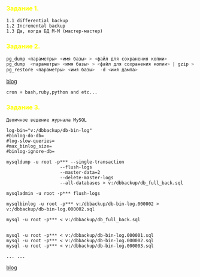 ### <span style="color:yellow">Задание 1.</span>

```
1.1 differential backup
1.2 Incremental backup
1.3 Да, когда БД M-M (мастер-мастер)
```

### <span style="color:yellow">Задание 2.</span>

```sql
pg_dump <параметры> <имя базы> > <файл для сохранения копии> 
pg_dump  <параметры> <имя базы> > <файл для сохранения копии> | gzip > <путь сохранения сжатого дампа>.gz
pg_restore <параметры> <имя базы>  -d <имя дампа> 
```
[blog](https://selectel.ru/blog/postgresql-backup-tools/)

```
cron + bash,ruby,python and etc...
```

### <span style="color:yellow">Задание 3.</span>

```
Двоичное ведение журнала MySQL

log-bin="v:/dbbackup/db-bin-log"
#binlog-do-db=
#log-slow-queries=
#max_binlog_size=
#binlog-ignore-db=

mysqldump -u root -p*** --single-transaction
                    --flush-logs
                    --master-data=2
                    --delete-master-logs
                    --all-databases > v:/dbbackup/db_full_back.sql

mysqladmin -u root -p*** flush-logs

mysqlbinlog -u root -p*** v:/dbbackup/db-bin-log.000002 > v:/dbbackup/db-bin-log.000002.sql

mysql -u root -p*** < v:/dbbackup/db_full_back.sql


mysql -u root -p*** < v:/dbbackup/db-bin-log.000001.sql
mysql -u root -p*** < v:/dbbackup/db-bin-log.000002.sql
mysql -u root -p*** < v:/dbbackup/db-bin-log.000003.sql
 
... ...
```
[blog](https://russianblogs.com/article/3455374543/)
